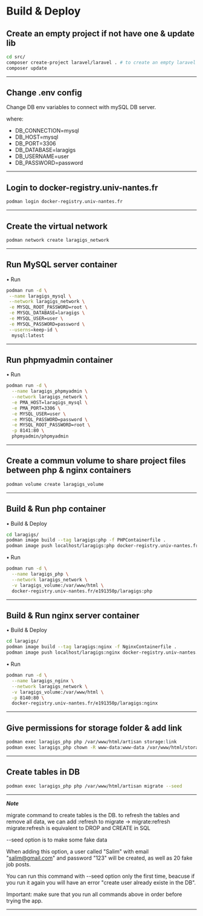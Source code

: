 # Build & Deploy

## Create an empty project if not have one & update lib

```bash
cd src/
composer create-project laravel/laravel . # to create an empty laravel project, or copy src files of laravel project if already have a project and ignore this command.
composer update
```

---

## Change .env config

Change DB env variables to connect with mySQL DB server.

where:

-   DB_CONNECTION=mysql
-   DB_HOST=mysql
-   DB_PORT=3306
-   DB_DATABASE=laragigs
-   DB_USERNAME=user
-   DB_PASSWORD=password

---

## Login to docker-registry.univ-nantes.fr

```bash
podman login docker-registry.univ-nantes.fr
```

---

## Create the virtual network

```bash
podman network create laragigs_network
```

---

## Run MySQL server container

• Run

```bash
podman run -d \
 --name laragigs_mysql \
 --network laragigs_network \
 -e MYSQL_ROOT_PASSWORD=root \
 -e MYSQL_DATABASE=laragigs \
 -e MYSQL_USER=user \
 -e MYSQL_PASSWORD=password \
 --userns=keep-id \
  mysql:latest
```

---

## Run phpmyadmin container

• Run

```bash
podman run -d \
  --name laragigs_phpmyadmin \
  --network laragigs_network \
  -e PMA_HOST=laragigs_mysql \
  -e PMA_PORT=3306 \
  -e MYSQL_USER=user \
  -e MYSQL_PASSWORD=password \
  -e MYSQL_ROOT_PASSWORD=root \
  -p 8141:80 \
  phpmyadmin/phpmyadmin
```

---

## Create a commun volume to share project files between php & nginx containers

```bash
podman volume create laragigs_volume
```

---

## Build & Run php container

• Build & Deploy

```bash
cd laragigs/
podman image build --tag laragigs:php -f PHPContainerfile .
podman image push localhost/laragigs:php docker-registry.univ-nantes.fr/e191350p/laragigs:php
```

• Run

```bash
podman run -d \
  --name laragigs_php \
  --network laragigs_network \
  -v laragigs_volume:/var/www/html \
  docker-registry.univ-nantes.fr/e191350p/laragigs:php
```

---

## Build & Run nginx server container

• Build & Deploy

```bash
cd laragigs/
podman image build --tag laragigs:nginx -f NginxContainerfile .
podman image push localhost/laragigs:nginx docker-registry.univ-nantes.fr/e191350p/laragigs:nginx
```

• Run

```bash
podman run -d \
  --name laragigs_nginx \
  --network laragigs_network \
  -v laragigs_volume:/var/www/html \
  -p 8140:80 \
  docker-registry.univ-nantes.fr/e191350p/laragigs:nginx
```

---

## Give permissions for storage folder & add link

```bash
podman exec laragigs_php php /var/www/html/artisan storage:link
podman exec laragigs_php chown -R www-data:www-data /var/www/html/storage
```

---

## Create tables in DB

```bash
podman exec laragigs_php php /var/www/html/artisan migrate --seed
```

---

**_Note_**

migrate command to create tables is the DB.
to refresh the tables and remove all data, we can add :refresh to migrate -> migrate:refresh
migrate:refresh is equivalent to DROP and CREATE in SQL

--seed option is to make some fake data

When adding this option, a user called "Salim" with email "salim@gmail.com" and password "123" will be created, as well as 20 fake job posts.

You can run this command with --seed option only the first time, beacuse if you run it again you will have an error "create user already existe in the DB".

Important: make sure that you run all commands above in order before trying the app.

---
